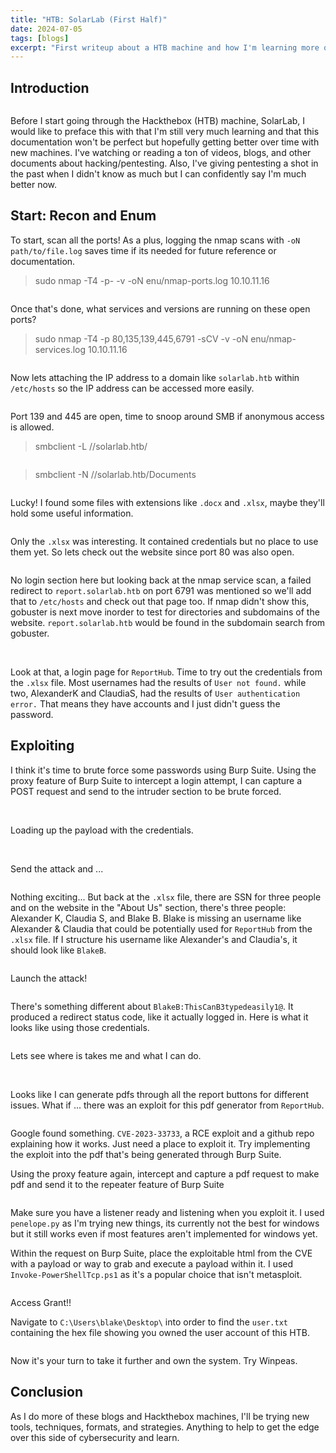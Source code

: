 ```yaml
---
title: "HTB: SolarLab (First Half)"
date: 2024-07-05
tags: [blogs]
excerpt: "First writeup about a HTB machine and how I'm learning more of the offensive side of cybersecurity"
---
```

Introduction
---
<img src="{{ site.url }}{{ sitebase.url }}/assets/images/solarlab/solarlab_banner.png" alt="" style="max-width:500px;display:block;margin-left:auto;margin-right:auto;">

Before I start going through the Hackthebox (HTB) machine, SolarLab, I would like to preface this with that I'm still very much learning and that this documentation won't be perfect but hopefully getting better over time with new machines.
I've watching or reading a ton of videos, blogs, and other documents about hacking/pentesting.
Also, I've giving pentesting a shot in the past when I didn't know as much but I can confidently say I'm much better now.

Start: Recon and Enum
---
To start, scan all the ports! As a plus, logging the nmap scans with `-oN path/to/file.log` saves time if its needed for future reference or documentation.
> sudo nmap -T4 -p- -v -oN enu/nmap-ports.log 10.10.11.16

<img src="{{ site.url }}{{ sitebase.url }}/assets/images/solarlab/solarlab_nmap_ports.png" alt="">

Once that's done, what services and versions are running on these open ports?
> sudo nmap -T4 -p 80,135,139,445,6791 -sCV -v -oN enu/nmap-services.log 10.10.11.16

<img src="{{ site.url }}{{ sitebase.url }}/assets/images/solarlab/solarlab_nmap_services.png" alt="">

Now lets attaching the IP address to a domain like `solarlab.htb` within `/etc/hosts` so the IP address can be accessed more easily.

<img src="{{ site.url }}{{ sitebase.url }}/assets/images/solarlab/solarlab_etchosts.png" alt="">

Port 139 and 445 are open, time to snoop around SMB if anonymous access is allowed.
> smbclient -L //solarlab.htb/

<img src="{{ site.url }}{{ sitebase.url }}/assets/images/solarlab/solarlab_smbclient.png" alt="">

> smbclient -N //solarlab.htb/Documents

<img src="{{ site.url }}{{ sitebase.url }}/assets/images/solarlab/solarlab_smbsharename.png" alt="">

Lucky! I found some files with extensions like `.docx` and `.xlsx`, maybe they'll hold some useful information.

<img src="{{ site.url }}{{ sitebase.url }}/assets/images/solarlab/solarlab_xlsx.png" alt="">

Only the `.xlsx` was interesting. 
It contained credentials but no place to use them yet. 
So lets check out the website since port 80 was also open.

<img src="{{ site.url }}{{ sitebase.url }}/assets/images/solarlab/solarlab_website.png" alt="">

No login section here but looking back at the nmap service scan, a failed redirect to `report.solarlab.htb` on port 6791 was mentioned so we'll add that to `/etc/hosts` and check out that page too. If nmap didn't show this, gobuster is next move inorder to test for directories and subdomains of the website. `report.solarlab.htb` would be found in the subdomain search from gobuster.

<img src="{{ site.url }}{{ sitebase.url }}/assets/images/solarlab/solarlab_etchosts_addition.png" alt="">

<img src="{{ site.url }}{{ sitebase.url }}/assets/images/solarlab/solarlab_website_6791.png" alt="">

Look at that, a login page for `ReportHub`.
Time to try out the credentials from the `.xlsx` file. Most usernames had the results of `User not found.` while two, AlexanderK and ClaudiaS, had the results of `User authentication error.` 
That means they have accounts and I just didn't guess the password.

Exploiting
---

I think it's time to brute force some passwords using Burp Suite. Using the proxy feature of Burp Suite to intercept a login attempt, I can capture a POST request and send to the intruder section to be brute forced.

<img src="{{ site.url }}{{ sitebase.url }}/assets/images/solarlab/solarlab_proxy_login.png" alt="">

<img src="{{ site.url }}{{ sitebase.url }}/assets/images/solarlab/solarlab_intruder_position.png" alt="">

Loading up the payload with the credentials.

<img src="{{ site.url }}{{ sitebase.url }}/assets/images/solarlab/solarlab_intruder_payload_1.png" alt="">
<img src="{{ site.url }}{{ sitebase.url }}/assets/images/solarlab/solarlab_intruder_payload_2.png" alt="">

Send the attack and ...

<img src="{{ site.url }}{{ sitebase.url }}/assets/images/solarlab/solarlab_intruder_attack_1.png" alt="">

Nothing exciting...
But back at the `.xlsx` file, there are SSN for three people and on the website in the "About Us" section, there's three people: Alexander K, Claudia S, and Blake B. Blake is missing an username like Alexander & Claudia that could be potentially used for `ReportHub` from the `.xlsx` file. If I structure his username like Alexander's and Claudia's, it should look like `BlakeB`.

<img src="{{ site.url }}{{ sitebase.url }}/assets/images/solarlab/solarlab_intruder_payload_3.png" alt="">

Launch the attack!

<img src="{{ site.url }}{{ sitebase.url }}/assets/images/solarlab/solarlab_intruder_attack_2.png" alt="">

There's something different about `BlakeB:ThisCanB3typedeasily1@`. It produced a redirect status code, like it actually logged in. Here is what it looks like using those credentials.

<img src="{{ site.url }}{{ sitebase.url }}/assets/images/solarlab/solarlab_website_access.png" alt="">

Lets see where is takes me and what I can do.

<img src="{{ site.url }}{{ sitebase.url }}/assets/images/solarlab/solarlab_pdfmaking.png" alt="">

<img src="{{ site.url }}{{ sitebase.url }}/assets/images/solarlab/solarlab_pdf.png" alt="">

Looks like I can generate pdfs through all the report buttons for different issues.
What if ... there was an exploit for this pdf generator from `ReportHub`. 

<img src="{{ site.url }}{{ sitebase.url }}/assets/images/solarlab/solarlab_reporthub_cve.png" alt="">

Google found something. `CVE-2023-33733`, a RCE exploit and a github repo explaining how it works. Just need a place to exploit it. Try implementing the exploit into the pdf that's being generated through Burp Suite.

Using the proxy feature again, intercept and capture a pdf request to make pdf and send it to the repeater feature of Burp Suite

<img src="{{ site.url }}{{ sitebase.url }}/assets/images/solarlab/solarlab_proxy_pdf.png" alt="">

Make sure you have a listener ready and listening when you exploit it. I used `penelope.py` as I'm trying new things, its currently not the best for windows but it still works even if most features aren't implemented for windows yet.

Within the request on Burp Suite, place the exploitable html from the CVE with a payload or way to grab and execute a payload within it. I used `Invoke-PowerShellTcp.ps1` as it's a popular choice that isn't metasploit.

<img src="{{ site.url }}{{ sitebase.url }}/assets/images/solarlab/solarlab_repeater_payload.png" alt="">

Access Grant!!

Navigate to `C:\Users\blake\Desktop\` into order to find the `user.txt` containing the hex file showing you owned the user account of this HTB.

<img src="{{ site.url }}{{ sitebase.url }}/assets/images/solarlab/solarlab_usertxt.png" alt="">

Now it's your turn to take it further and own the system. Try Winpeas.

Conclusion
---
As I do more of these blogs and Hackthebox machines, I'll be trying new tools, techniques, formats, and strategies.
Anything to help to get the edge over this side of cybersecurity and learn.
